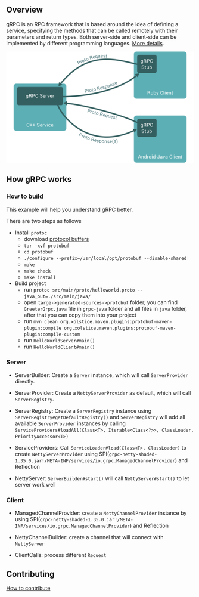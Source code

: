 ## Overview

gRPC is an RPC framework that is based around the idea of defining a service, specifying the methods that can be called remotely with their parameters and return types. 
Both server-side and client-side can be implemented by different programming languages. [More details](https://grpc.io/docs/what-is-grpc/introduction/).

![Call Relationship Between Server-side and Client-side](doc/grpc-server-and-clent-relationship.svg)

## How gRPC works

### How to build

This example will help you understand gRPC better.

There are two steps as follows

+  Install `protoc`
    - download [protocol buffers](https://developers.google.com/protocol-buffers/)
    - `tar -xvf protobuf`
    - `cd protobuf`
    - `./configure --prefix=/usr/local/opt/protobuf --disable-shared`
    - `make`
    - `make check`
    - `make install`
+ Build project 
    - run `protoc src/main/proto/helloworld.proto --java_out=./src/main/java/`
    - open `targe->generated-sources->protobuf` folder, you can find `GreeterGrpc.java` file in `grpc-java` folder and all files in `java` folder, after that you can copy them into your project
    - run `mvn clean org.xolstice.maven.plugins:protobuf-maven-plugin:compile org.xolstice.maven.plugins:protobuf-maven-plugin:compile-custom`
    - run `HelloWorldServer#main()`
    - run `HelloWorldClient#main()`
    
### Server

+ ServerBuilder: Create a `Server` instance, which will call `ServerProvider` directly.

+ ServerProvider: Create a `NettyServerProvider` as default, which will call `ServerRegistry`.

+ ServerRegistry: Create a `ServerRegistry` instance using `ServerRegistry#getDefaultRegistry()` and `ServerRegistry` will add all available `ServerProvider` instances by calling `ServiceProviders#loadAll(Class<T>, Iterable<Class<?>>, ClassLoader, PriorityAccessor<T>)`

+ ServiceProviders: Call `ServiceLoader#load(Class<T>, ClassLoader)` to create `NettyServerProvider` using SPI(`grpc-netty-shaded-1.35.0.jar!/META-INF/services/io.grpc.ManagedChannelProvider`) and Reflection

+ NettyServer: `ServerBuilder#start()` will call `NettyServer#start()` to let server work well


### Client

+ ManagedChannelProvider: create a `NettyChannelProvider` instance by using  SPI(`grpc-netty-shaded-1.35.0.jar!/META-INF/services/io.grpc.ManagedChannelProvider`) and Reflection

+ NettyChannelBuilder: create a channel that will connect with `NettyServer`

+ ClientCalls: process different `Request`

## Contributing

[How to contribute](./CONTRIBUTING.md)
